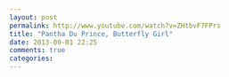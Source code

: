 ```yaml
---
layout: post
permalink: http://www.youtube.com/watch?v=ZHtbvF7FPrs
title: "Pantha Du Prince, Butterfly Girl"
date: 2013-09-01 22:25
comments: true
categories: 
---
```

